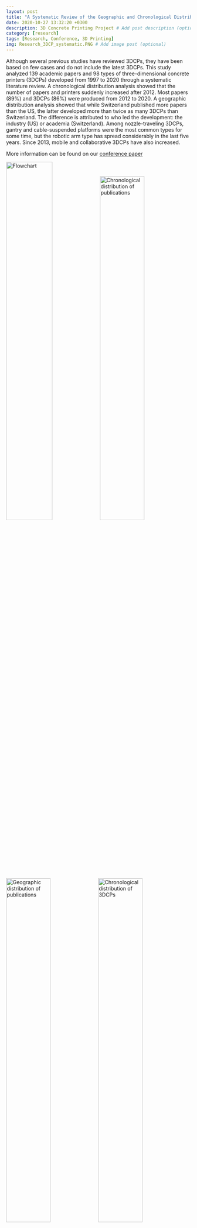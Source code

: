 ```yaml
---
layout: post
title: "A Systematic Review of the Geographic and Chronological Distributions of 3D Concrete Printers from 1997 to 2020"
date: 2020-10-27 13:32:20 +0300
description: 3D Concrete Printing Project # Add post description (optional)
category: [research]
tags: [Research, Conference, 3D Printing]
img: Research_3DCP_systematic.PNG # Add image post (optional)
---
```

Although several previous studies have reviewed 3DCPs, they have been based on few cases and do not include the latest 3DCPs. This study analyzed 139 academic papers and 98 types of three-dimensional concrete printers (3DCPs) developed from 1997 to 2020 through a systematic literature review. A chronological distribution analysis showed that the number of papers and printers suddenly increased after 2012. Most papers (89%) and 3DCPs (86%) were produced from 2012 to 2020. A geographic distribution analysis showed that while Switzerland published more papers than the US, the latter developed more than twice as many 3DCPs than Switzerland. The difference is attributed to who led the development: the industry (US) or academia (Switzerland). Among nozzle-traveling 3DCPs, gantry and cable-suspended platforms were the most common types for some time, but the robotic arm type has spread considerably in the last five years. Since 2013, mobile and collaborative 3DCPs have also increased.

More information can be found on our [conference paper](https://doi.org/10.22260/ISARC2020/0014)

<img src="https://drive.google.com/uc?export=view&id=10MK8v6ly3szv5VnkVdNCMBk-TWARrZeJ" class="post_img" style="width:50%;" alt="Flowchart">
<img src="https://drive.google.com/uc?export=view&id=1oTEsL6jqWj9hM36RrfJe9v-e-s0TNKYQ" class="" style="width:49%;" alt="Chronological distribution of publications">
<img src="https://drive.google.com/uc?export=view&id=1hzMH6S6IqzyndxGNE5xl95XtdMucAp6-" class="" style="width:49%;" alt="Geographic distribution of publications">
<img src="https://drive.google.com/uc?export=view&id=1CO0XlD3Sn_-NwDTpBL3NeY_PGmZtCNqX" class="" style="width:49%;" alt="Chronological distribution of 3DCPs">
<img src="https://drive.google.com/uc?export=view&id=1c-p3LG8e6sVk3m6oxBVEXRKkog0kwRaf" class="" style="width:49%;" alt="Geographic distribution of 3DCPs">
<img src="https://drive.google.com/uc?export=view&id=1TxKsAflKseHwcbegrs7q4UsUbtSRjSJP" class="" style="width:49%;" alt="Chronological distribution of nozzle-traveling 3DCPs">
<img src="https://drive.google.com/uc?export=view&id=1UonLOwbzTsVoNP5EUHs3wCDNssanNbbE" class="" style="width:49%;" alt="Chronological distribution of mobile 3DCPs">
<img src="https://drive.google.com/uc?export=view&id=12jLiaXwCU8K5HZmhMYAEYIxtJM_g74lY" class="" style="width:49%;" alt="Chronological distribution of collaborative 3DCPs">
